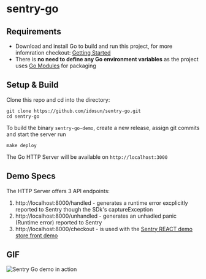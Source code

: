 # sentry-go

## Requirements
- Download and install Go to build and run this project, for more infomration checkout:
[Getting Started](https://golang.org/doc/install)
- There is **no need to define any Go environment variables** as the project uses [Go Modules](https://github.com/golang/go/wiki/Modules) for packaging

## Setup & Build
Clone this repo and cd into the directory:

```
git clone https://github.com/idosun/sentry-go.git
cd sentry-go
```

To build the binary `sentry-go-demo`, create a new release, assign git commits and start the server run
```
make deploy
```

The Go HTTP Server will be available on  `http://localhost:3000`

## Demo Specs

The HTTP Server offers 3 API endpoints:
1. http://localhost:8000/handled - generates a runtime error excplicitly reported to Sentry though the SDk's captureException
2. http://localhost:8000/unhandled - generates an unhadled panic (Runtime error) reported to Sentry
3. http://localhost:8000/checkout - is used with the [Sentry REACT demo store front demo](https://github.com/sentry-demos/react)

## GIF
![Sentry Go demo in action](sentry-go-demo.gif)
